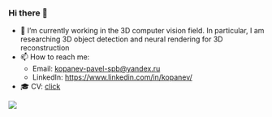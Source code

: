 ### Hi there 👋

<!--
**KopanevPavel/kopanevpavel** is a ✨ _special_ ✨ repository because its `README.md` (this file) appears on your GitHub profile.

Here are some ideas to get you started:

- 🔭 I’m currently working on ...
- 🌱 I’m currently learning ...
- 👯 I’m looking to collaborate on ...
- 🤔 I’m looking for help with ...
- 💬 Ask me about ...
- 📫 How to reach me: ...
- 😄 Pronouns: ...
- ⚡ Fun fact: ...
-->

- 🔭 I’m currently working in the 3D computer vision field. In particular, I am researching 3D object detection and neural rendering for 3D reconstruction
- 📫 How to reach me: 
  -  Email: kopanev-pavel-spb@yandex.ru 
  -  LinkedIn: https://www.linkedin.com/in/kopanev/ 
- 🎓 CV: [click](https://drive.google.com/file/d/1XByylH8D6a1l0wos8JsI2G1rh24X5cNO/view?usp=sharing)


![](https://github-readme-stats.vercel.app/api?username=kopanevpavel&show_icons=true&hide=contribs&theme=radical)

